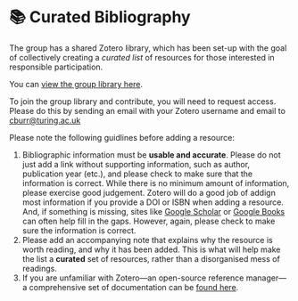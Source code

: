 # :books: Curated Bibliography

The group has a shared Zotero library, which has been set-up with the goal of collectively creating a *curated list* of resources for those interested in responsible participation. 

You can [view the group library here](https://www.zotero.org/groups/2746789/facilitating_responsible_participation_in_data_science/library).

To join the group library and contribute, you will need to request access. Please do this by sending an email with your Zotero username and email to cburr@turing.ac.uk

Please note the following guidlines before adding a resource:

1. Bibliographic information must be **usable and accurate**. Please do not just add a link without supporting information, such as author, publication year (etc.), and please check to make sure that the information is correct. While there is no minimum amount of information, please exercise good judgement. Zotero will do a good job of addign most information if you provide a DOI or ISBN when adding a resource. And, if something is missing, sites like [Google Scholar](https://scholar.google.com) or [Google Books](https://books.google.com) can often help fill in the gaps. However, again, please check to make sure the information is correct.
2. Please add an accompanying note that explains why the resource is worth reading, and why it has been added. This is what will help make the list a **curated** set of resources, rather than a disorganised mess of readings.
3. If you are unfamiliar with Zotero—an open-source reference manager—a comprehensive set of documentation can be [found here](https://www.zotero.org/support/).
